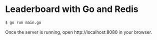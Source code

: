 Leaderboard with Go and Redis
===

```sh
$ go run main.go
```

Once the server is running, open http://localhost:8080 in your browser.
